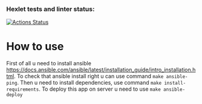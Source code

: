 ### Hexlet tests and linter status:
[![Actions Status](https://github.com/wheelet/devops-for-programmers-project-lvl2/workflows/hexlet-check/badge.svg)](https://github.com/wheelet/devops-for-programmers-project-lvl2/actions)

# **How to use**

First of all u need to install ansible https://docs.ansible.com/ansible/latest/installation_guide/intro_installation.html.
To check that ansible install right u can use command `make ansible-ping`.
Then u need to install dependencies, use command `make install-requirements`.
To deploy this app on server u need to use `make ansible-deploy`
